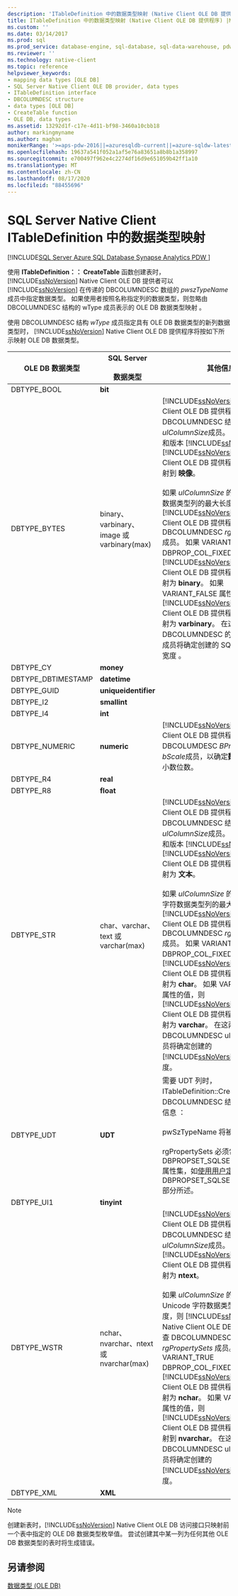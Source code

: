 ```yaml
---
description: 'ITableDefinition 中的数据类型映射 (Native Client OLE DB 提供程序) '
title: ITableDefinition 中的数据类型映射 (Native Client OLE DB 提供程序) |Microsoft Docs
ms.custom: ''
ms.date: 03/14/2017
ms.prod: sql
ms.prod_service: database-engine, sql-database, sql-data-warehouse, pdw
ms.reviewer: ''
ms.technology: native-client
ms.topic: reference
helpviewer_keywords:
- mapping data types [OLE DB]
- SQL Server Native Client OLE DB provider, data types
- ITableDefinition interface
- DBCOLUMNDESC structure
- data types [OLE DB]
- CreateTable function
- OLE DB, data types
ms.assetid: 13292d1f-c17e-4d11-bf98-3460a10cbb18
author: markingmyname
ms.author: maghan
monikerRange: '>=aps-pdw-2016||=azuresqldb-current||=azure-sqldw-latest||>=sql-server-2016||=sqlallproducts-allversions||>=sql-server-linux-2017||=azuresqldb-mi-current'
ms.openlocfilehash: 19637a541f052a1af5e76a83651a8b8b1a358997
ms.sourcegitcommit: e700497f962e4c2274df16d9e651059b42ff1a10
ms.translationtype: MT
ms.contentlocale: zh-CN
ms.lasthandoff: 08/17/2020
ms.locfileid: "88455696"
---
```

# <a name="sql-server-native-client-data-type-mapping-in-itabledefinition"></a>SQL Server Native Client ITableDefinition 中的数据类型映射
[!INCLUDE[SQL Server Azure SQL Database Synapse Analytics PDW ](../../includes/applies-to-version/sql-asdb-asdbmi-asa-pdw.md)]

  使用 **ITableDefinition：： CreateTable** 函数创建表时， [!INCLUDE[ssNoVersion](../../includes/ssnoversion-md.md)] Native Client OLE DB 提供者可以 [!INCLUDE[ssNoVersion](../../includes/ssnoversion-md.md)] 在传递的 DBCOLUMNDESC 数组的 *pwszTypeName* 成员中指定数据类型。 如果使用者按照名称指定列的数据类型，则忽略由 DBCOLUMNDESC 结构的 wType 成员表示的 OLE DB 数据类型映射  。  
  
 使用 DBCOLUMNDESC 结构 *wType* 成员指定具有 OLE DB 数据类型的新列数据类型时， [!INCLUDE[ssNoVersion](../../includes/ssnoversion-md.md)] Native Client OLE DB 提供程序将按如下所示映射 OLE DB 数据类型。  
  
|OLE DB 数据类型|SQL Server<br /><br /> 数据类型|其他信息|  
|----------------------|------------------------------|----------------------------|  
|DBTYPE_BOOL|**bit**||  
|DBTYPE_BYTES|binary、varbinary、image 或 varbinary(max)    |[!INCLUDE[ssNoVersion](../../includes/ssnoversion-md.md)]Native Client OLE DB 提供程序检查 DBCOLUMNDESC 结构的*ulColumnSize*成员。 基于实例的值和版本 [!INCLUDE[ssNoVersion](../../includes/ssnoversion-md.md)] ， [!INCLUDE[ssNoVersion](../../includes/ssnoversion-md.md)] Native Client OLE DB 提供程序将该类型映射到 **映像**。<br /><br /> 如果 *ulColumnSize* 的值小于 **binary** 数据类型列的最大长度，则 [!INCLUDE[ssNoVersion](../../includes/ssnoversion-md.md)] Native Client OLE DB 提供程序将检查 DBCOLUMNDESC *rgPropertySets* 成员。 如果 VARIANT_TRUE DBPROP_COL_FIXEDLENGTH，则 [!INCLUDE[ssNoVersion](../../includes/ssnoversion-md.md)] Native Client OLE DB 提供程序将该类型映射为 **binary**。 如果 VARIANT_FALSE 属性的值，则 [!INCLUDE[ssNoVersion](../../includes/ssnoversion-md.md)] Native Client OLE DB 提供程序将该类型映射为 **varbinary**。 在这两种情况下，DBCOLUMNDESC 的 ulColumnSize 成员将确定创建的 SQL Server 列的宽度  。|  
|DBTYPE_CY|**money**||  
|DBTYPE_DBTIMESTAMP|**datetime**||  
|DBTYPE_GUID|**uniqueidentifier**||  
|DBTYPE_I2|**smallint**||  
|DBTYPE_I4|**int**||  
|DBTYPE_NUMERIC|**numeric**|[!INCLUDE[ssNoVersion](../../includes/ssnoversion-md.md)]Native Client OLE DB 提供程序检查 DBCOLUMDESC *BPrecision*和*bScale*成员，以确定**数值**列的精度和小数位数。|  
|DBTYPE_R4|**real**||  
|DBTYPE_R8|**float**||  
|DBTYPE_STR|char、varchar、text 或 varchar(max)    |[!INCLUDE[ssNoVersion](../../includes/ssnoversion-md.md)]Native Client OLE DB 提供程序检查 DBCOLUMNDESC 结构的*ulColumnSize*成员。 基于实例的值和版本 [!INCLUDE[ssNoVersion](../../includes/ssnoversion-md.md)] ， [!INCLUDE[ssNoVersion](../../includes/ssnoversion-md.md)] Native Client OLE DB 提供程序将该类型映射为 **文本**。<br /><br /> 如果 *ulColumnSize* 的值小于多字节字符数据类型列的最大长度，则 [!INCLUDE[ssNoVersion](../../includes/ssnoversion-md.md)] Native Client OLE DB 提供程序将检查 DBCOLUMNDESC *rgPropertySets* 成员。 如果 VARIANT_TRUE DBPROP_COL_FIXEDLENGTH，则 [!INCLUDE[ssNoVersion](../../includes/ssnoversion-md.md)] Native Client OLE DB 提供程序将该类型映射为 **char**。 如果 VARIANT_FALSE 属性的值，则 [!INCLUDE[ssNoVersion](../../includes/ssnoversion-md.md)] Native Client OLE DB 提供程序将该类型映射为 **varchar**。 在这两种情况下，DBCOLUMNDESC ulColumnSize 成员将确定创建的 [!INCLUDE[ssNoVersion](../../includes/ssnoversion-md.md)] 列的宽度。|  
|DBTYPE_UDT|**UDT**|需要 UDT 列时，ITableDefinition::CreateTable 将在 DBCOLUMNDESC 结构中用到以下信息   ：<br /><br /> pwSzTypeName  将被忽略。<br /><br /> rgPropertySets 必须包括 DBPROPSET_SQLSERVERCOLUMN 属性集，如[使用用户定义的类型](../../relational-databases/native-client/features/using-user-defined-types.md)中的 DBPROPSET_SQLSERVERCOLUMN 部分所述。|  
|DBTYPE_UI1|**tinyint**||  
|DBTYPE_WSTR|nchar、nvarchar、ntext 或 nvarchar(max)    |[!INCLUDE[ssNoVersion](../../includes/ssnoversion-md.md)]Native Client OLE DB 提供程序检查 DBCOLUMNDESC 结构的*ulColumnSize*成员。 根据值， [!INCLUDE[ssNoVersion](../../includes/ssnoversion-md.md)] Native Client OLE DB 提供程序将该类型映射为 **ntext**。<br /><br /> 如果 *ulColumnSize* 的值小于 Unicode 字符数据类型列的最大长度，则 [!INCLUDE[ssNoVersion](../../includes/ssnoversion-md.md)] Native Client OLE DB 提供程序将检查 DBCOLUMNDESC *rgPropertySets* 成员。 如果 VARIANT_TRUE DBPROP_COL_FIXEDLENGTH，则 [!INCLUDE[ssNoVersion](../../includes/ssnoversion-md.md)] Native Client OLE DB 提供程序将该类型映射为 **nchar**。 如果 VARIANT_FALSE 属性的值，则 [!INCLUDE[ssNoVersion](../../includes/ssnoversion-md.md)] Native Client OLE DB 提供程序将该类型映射到 **nvarchar**。 在这两种情况下，DBCOLUMNDESC ulColumnSize 成员将确定创建的 [!INCLUDE[ssNoVersion](../../includes/ssnoversion-md.md)] 列的宽度。|  
|DBTYPE_XML|**XML**||  
  
> [!NOTE]  
>  创建新表时，[!INCLUDE[ssNoVersion](../../includes/ssnoversion-md.md)] Native Client OLE DB 访问接口只映射前一个表中指定的 OLE DB 数据类型枚举值。 尝试创建其中某一列为任何其他 OLE DB 数据类型的表时将生成错误。  
  
## <a name="see-also"></a>另请参阅  
 [数据类型 (OLE DB)](../../relational-databases/native-client-ole-db-data-types/data-types-ole-db.md)  
  
  

